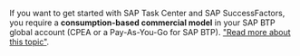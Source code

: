 If you want to get started with SAP Task Center and SAP SuccessFactors, you require a **consumption-based commercial model** in your SAP BTP global account (CPEA or a Pay-As-You-Go for SAP BTP). ["Read more about this topic"](https://news.sap.com/2021/12/sap-task-center-click-read-approve-repeat/).